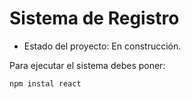 <h1>Sistema de Registro</h1>

- Estado del proyecto: En construcción.

Para ejecutar el sistema debes poner:

```` npm instal react ````
